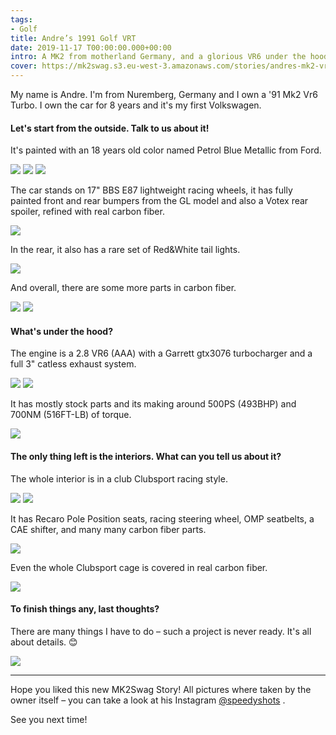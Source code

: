 ```yaml
---
tags:
- Golf
title: Andre’s 1991 Golf VRT
date: 2019-11-17 T00:00:00.000+00:00
intro: A MK2 from motherland Germany, and a glorious VR6 under the hood.
cover: https://mk2swag.s3.eu-west-3.amazonaws.com/stories/andres-mk2-vr6-turbo-from-1991-cover.jpg
---
```


My name is Andre. I'm from Nuremberg, Germany and I own a '91 Mk2 Vr6 Turbo. I own the car for 8 years and it's my first Volkswagen.

#### Let's start from the outside. Talk to us about it!

It's painted with an 18 years old color named Petrol Blue Metallic from Ford.

![](https://mk2swag.s3.eu-west-3.amazonaws.com/stories/andres-mk2-vr6-turbo-from-1991-exterior-1.jpg)
![](https://mk2swag.s3.eu-west-3.amazonaws.com/stories/andres-mk2-vr6-turbo-from-1991-exterior.jpg)
![](https://mk2swag.s3.eu-west-3.amazonaws.com/stories/andres-mk2-vr6-turbo-from-1991-exterior-detail.jpg)

The car stands on 17" BBS E87 lightweight racing wheels, it has fully painted front and rear bumpers from the GL model and also a Votex rear spoiler, refined with real carbon fiber.

![](https://mk2swag.s3.eu-west-3.amazonaws.com/stories/andres-mk2-vr6-turbo-from-1991-wheels.jpg)

In the rear, it also has a rare set of Red&White tail lights.

![](https://mk2swag.s3.eu-west-3.amazonaws.com/stories/andres-mk2-vr6-turbo-from-1991-exterior-tails.jpg)

And overall, there are some more parts in carbon fiber.

![](https://mk2swag.s3.eu-west-3.amazonaws.com/stories/andres-mk2-vr6-turbo-from-1991-exterior-detail-6.jpg)
![](https://mk2swag.s3.eu-west-3.amazonaws.com/stories/andres-mk2-vr6-turbo-from-1991-exterior-detail-5.jpg)

#### What's under the hood?

The engine is a 2.8 VR6 (AAA) with a Garrett gtx3076 turbocharger and a full 3" catless exhaust system.

![](https://mk2swag.s3.eu-west-3.amazonaws.com/stories/andres-mk2-vr6-turbo-from-1991-engine-1.jpg)
![](https://mk2swag.s3.eu-west-3.amazonaws.com/stories/andres-mk2-vr6-turbo-from-1991-engine-2.jpg)

It has mostly stock parts and its making around 500PS (493BHP) and 700NM (516FT-LB) of torque.

![](https://mk2swag.s3.eu-west-3.amazonaws.com/stories/andres-mk2-vr6-turbo-from-1991-engine-details.jpg)

#### The only thing left is the interiors. What can you tell us about it?

The whole interior is in a club Clubsport racing style.

![](https://mk2swag.s3.eu-west-3.amazonaws.com/stories/andres-mk2-vr6-turbo-from-1991-interior-1.jpg)
![](https://mk2swag.s3.eu-west-3.amazonaws.com/stories/andres-mk2-vr6-turbo-from-1991-interior-2.jpg)

It has Recaro Pole Position seats, racing steering wheel, OMP seatbelts, a CAE shifter, and many many carbon fiber parts.

![](https://mk2swag.s3.eu-west-3.amazonaws.com/stories/andres-mk2-vr6-turbo-from-1991-inside-details.jpg)

Even the whole Clubsport cage is covered in real carbon fiber.

![](https://mk2swag.s3.eu-west-3.amazonaws.com/stories/andres-mk2-vr6-turbo-from-1991-interior-6.jpg)

#### To finish things any, last thoughts?

There are many things I have to do – such a project is never ready.
It's all about details. 😊

![](https://mk2swag.s3.eu-west-3.amazonaws.com/stories/andres-mk2-vr6-turbo-from-1991-conclusion.jpg)

----

Hope you liked this new MK2Swag Story! All pictures where taken by the owner itself – you can take a look at his Instagram [@speedyshots](https://www.instagram.com/speedyshots/) .

See you next time!
